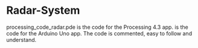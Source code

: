 # Radar-System

processing_code_radar.pde is the code for the Processing 4.3 app.
is the code for the Arduino Uno app.
The code is commented, easy to follow and understand.
